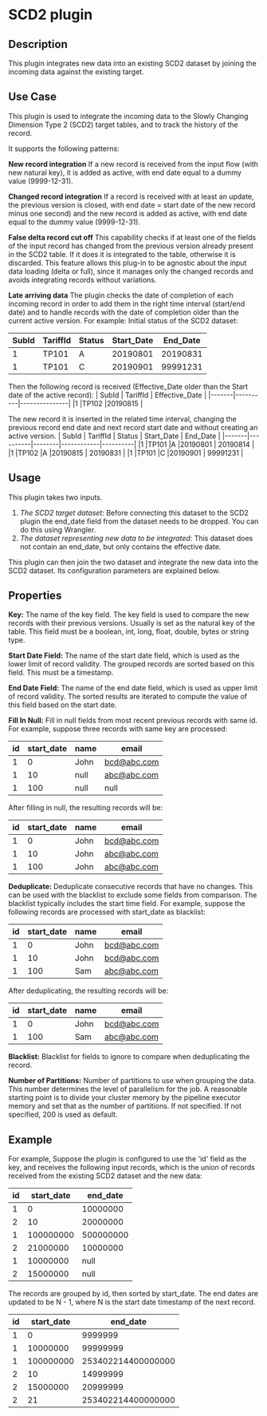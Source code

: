 # SCD2 plugin

Description
-----------
This plugin integrates new data into an existing SCD2 dataset by joining the incoming data against the existing target. 

Use Case
--------
This plugin is used to integrate the incoming data to the Slowly Changing Dimension Type 2 (SCD2) target tables, and to track the history of the record. 

It supports the following patterns:

**New record integration**
If a new record is received from the input flow (with new natural key), it is added as active, with end date equal to a dummy value (9999-12-31).

**Changed record integration**
If a record is received with at least an update, the previous version is closed, with end date = start date of the new record minus
one second) and the new record is added as active, with end date equal to the dummy value (9999-12-31).

**False delta record cut off**
This capability checks if at least one of the fields of the input record has changed from the previous version already present in
the SCD2 table. If it does it is integrated to the table, otherwise it is discarded. This feature allows this plug-in to be agnostic about the input data loading
(delta or full), since it manages only the changed records and avoids integrating records without variations.

**Late arriving data**
The plugin checks the date of completion of each incoming record in order to add them in the right time interval (start/end date) and
to handle records with the date of completion older than the current active version. For example:
Initial status of the SCD2 dataset:

| SubId | TariffId | Status | Start_Date | End_Date |
|-------|----------|--------|------------|----------|
|1      |TP101     |A       |20190801    | 20190831 |
|1      |TP101     |C       |20190901    | 99991231 |
  
Then the following record is received (Effective_Date older than the Start date of the active record):
| SubId | TariffId | Effective_Date |
|-------|----------|---------------|
|1      |TP102     |20190815       |

The new record it is inserted in the related time interval, changing the previous record end date and next record start date and without creating an active
version.
| SubId | TariffId | Status | Start_Date | End_Date |
|-------|----------|--------|------------|----------|
|1      |TP101     |A       |20190801    | 20190814 |
|1      |TP102     |A       |20190815    | 20190831 |
|1      |TP101     |C       |20190901    | 99991231 |

Usage
-----
This plugin takes two inputs. 
1. *The SCD2 target dataset*: Before connecting this dataset to the SCD2 plugin the end_date field from the dataset needs to be dropped. You can do this using Wrangler. 
2. *The dataset representing new data to be integrated*: This dataset does not contain an end_date, but only contains the effective date.


This plugin can then join the two dataset and integrate the new data into the SCD2 dataset. Its configuration parameters are explained below.

Properties
----------
**Key:** The name of the key field. The key field is used to compare the new records with their previous versions. Usually is set as the natural key of the table. 
This field must be a boolean, int, long, float, double, bytes or string type.

**Start Date Field:** The name of the start date field, which is used as the lower limit of record validity. The grouped records are sorted based on this field. 
This must be a timestamp.

**End Date Field:** The name of the end date field, which is used as upper limit of record validity. The sorted results are iterated to compute the value of this 
field based on the start date.

**Fill In Null:** Fill in null fields from most recent previous records with same id. For example, suppose three records with same key
are processed:

| id | start_date | name | email         |
| -- | ---------- |------|---------------|
| 1  | 0          | John | bcd@abc.com   |
| 1  | 10         | null | abc@abc.com   |
| 1  | 100        | null | null          |

After filling in null, the resulting records will be:

| id | start_date | name | email         |
| -- | ---------- |------|---------------|
| 1  | 0          | John | bcd@abc.com   |
| 1  | 10         | John | abc@abc.com   |
| 1  | 100        | John | abc@abc.com   |

**Deduplicate:** Deduplicate consecutive records that have no changes. This can be used with the blacklist to exclude some fields from comparison.
The blacklist typically includes the start time field. For example, suppose the following records are processed with start_date as blacklist:

| id | start_date | name | email         |
| -- | ---------- |------|---------------|
| 1  | 0          | John | bcd@abc.com   |
| 1  | 10         | John | bcd@abc.com   |
| 1  | 100        | Sam  | abc@abc.com   |

After deduplicating, the resulting records will be:

| id | start_date | name | email         |
| -- | ---------- |------|---------------|
| 1  | 0          | John | bcd@abc.com   |
| 1  | 100        | Sam  | abc@abc.com   |

**Blacklist:** Blacklist for fields to ignore to compare when deduplicating the record.

**Number of Partitions:** Number of partitions to use when grouping the data. This number determines the level of
parallelism for the job. A reasonable starting point is to divide your cluster memory by the pipeline executor memory and
set that as the number of partitions. If not specified. If not specified, 200 is used as default.

Example
-------
For example, Suppose the plugin is configured to use the 'id' field as the key, and receives the following input records, which is the union of records received 
from the existing SCD2 dataset and the new data:

| id | start_date | end_date   |
| -- | ---------- | -----------|
| 1  | 0          | 10000000   |
| 2  | 10         | 20000000   |
| 1  | 100000000  | 500000000  |
| 2  | 21000000   | 10000000   |
| 1  | 10000000   | null       |
| 2  | 15000000   | null       |


The records are grouped by id, then sorted by start_date. The end dates are updated to be N - 1, where N is the start date timestamp 
of the next record.

| id | start_date | end_date            |
| -- | ---------- | --------------------|
| 1  | 0          | 9999999             |
| 1  | 10000000   | 99999999            |
| 1  | 100000000  | 253402214400000000  |
| 2  | 10         | 14999999            |
| 2  | 15000000   | 20999999            |
| 2  | 21         | 253402214400000000  |
